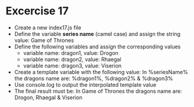 # Excercise 17

* Create a new index17.js file
* Define the variable **series name** (camel case) and assign the string value: Game of Thrones
* Define the following variables and assign the corresponding values
  * variable name: dragon1, value: Drogon
  * variable name: dragon2, value: Rhaegal
  * variable name: dragon3, value: Viserion
* Create a template variable with the following value: In %seriesName% the dragons name are: %dragon1%, %dragon2% & %dragon3%
* Use console.log to output the interpolated template value
* The final result must be: In Game of Thrones the dragons name are: Drogon, Rhaegal & Viserion